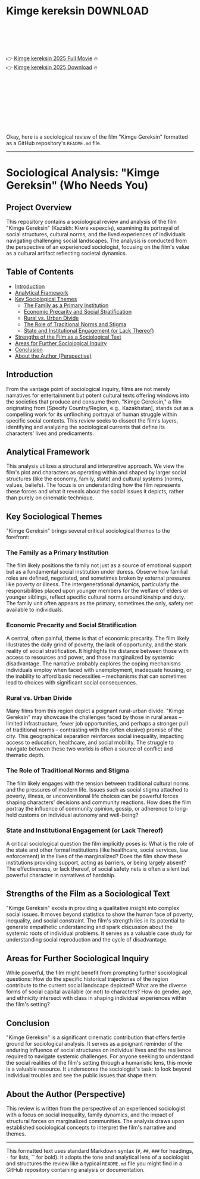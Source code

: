 # Kimge kereksin D0WNL0AD

<br><br><br><br>


👉 <a href="https://David-suibietropew1980.github.io/jkzzcpjiuy/">Kimge kereksin 2025 Full Movie</a> 🔥
<br>
👉 <a href="https://David-suibietropew1980.github.io/jkzzcpjiuy/">Kimge kereksin 2025 Download</a> 🔥


<br><br><br><br><br><br><br><br>


Okay, here is a sociological review of the film "Kimge Gereksin" formatted as a GitHub repository's `README.md` file.

---


# Sociological Analysis: "Kimge Gereksin" (Who Needs You)

## Project Overview

This repository contains a sociological review and analysis of the film "Kimge Gereksin" (Kazakh: Кімге керексің), examining its portrayal of social structures, cultural norms, and the lived experiences of individuals navigating challenging social landscapes. The analysis is conducted from the perspective of an experienced sociologist, focusing on the film's value as a cultural artifact reflecting societal dynamics.

## Table of Contents

- [Introduction](#introduction)
- [Analytical Framework](#analytical-framework)
- [Key Sociological Themes](#key-sociological-themes)
  - [The Family as a Primary Institution](#the-family-as-a-primary-institution)
  - [Economic Precarity and Social Stratification](#economic-precarity-and-social-stratification)
  - [Rural vs. Urban Divide](#rural-vs-urban-divide)
  - [The Role of Traditional Norms and Stigma](#the-role-of-traditional-norms-and-stigma)
  - [State and Institutional Engagement (or Lack Thereof)](#state-and-institutional-engagement-or-lack-thereof)
- [Strengths of the Film as a Sociological Text](#strengths-of-the-film-as-a-sociological-text)
- [Areas for Further Sociological Inquiry](#areas-for-further-sociological-inquiry)
- [Conclusion](#conclusion)
- [About the Author (Perspective)](#about-the-author-perspective)

## Introduction

From the vantage point of sociological inquiry, films are not merely narratives for entertainment but potent cultural texts offering windows into the societies that produce and consume them. "Kimge Gereksin," a film originating from [Specify Country/Region, e.g., Kazakhstan], stands out as a compelling work for its unflinching portrayal of human struggle within specific social contexts. This review seeks to dissect the film's layers, identifying and analyzing the sociological currents that define its characters' lives and predicaments.

## Analytical Framework

This analysis utilizes a structural and interpretive approach. We view the film's plot and characters as operating within and shaped by larger social structures (like the economy, family, state) and cultural systems (norms, values, beliefs). The focus is on understanding how the film represents these forces and what it reveals about the social issues it depicts, rather than purely on cinematic technique.

## Key Sociological Themes

"Kimge Gereksin" brings several critical sociological themes to the forefront:

### The Family as a Primary Institution

The film likely positions the family not just as a source of emotional support but as a fundamental social institution under duress. Observe how familial roles are defined, negotiated, and sometimes broken by external pressures like poverty or illness. The intergenerational dynamics, particularly the responsibilities placed upon younger members for the welfare of elders or younger siblings, reflect specific cultural norms around kinship and duty. The family unit often appears as the primary, sometimes the only, safety net available to individuals.

### Economic Precarity and Social Stratification

A central, often painful, theme is that of economic precarity. The film likely illustrates the daily grind of poverty, the lack of opportunity, and the stark reality of social stratification. It highlights the distance between those with access to resources and power, and those marginalized by systemic disadvantage. The narrative probably explores the coping mechanisms individuals employ when faced with unemployment, inadequate housing, or the inability to afford basic necessities – mechanisms that can sometimes lead to choices with significant social consequences.

### Rural vs. Urban Divide

Many films from this region depict a poignant rural-urban divide. "Kimge Gereksin" may showcase the challenges faced by those in rural areas – limited infrastructure, fewer job opportunities, and perhaps a stronger pull of traditional norms – contrasting with the (often elusive) promise of the city. This geographical separation reinforces social inequality, impacting access to education, healthcare, and social mobility. The struggle to navigate between these two worlds is often a source of conflict and thematic depth.

### The Role of Traditional Norms and Stigma

The film likely engages with the tension between traditional cultural norms and the pressures of modern life. Issues such as social stigma attached to poverty, illness, or unconventional life choices can be powerful forces shaping characters' decisions and community reactions. How does the film portray the influence of community opinion, gossip, or adherence to long-held customs on individual autonomy and well-being?

### State and Institutional Engagement (or Lack Thereof)

A critical sociological question the film implicitly poses is: What is the role of the state and other formal institutions (like healthcare, social services, law enforcement) in the lives of the marginalized? Does the film show these institutions providing support, acting as barriers, or being largely absent? The effectiveness, or lack thereof, of social safety nets is often a silent but powerful character in narratives of hardship.

## Strengths of the Film as a Sociological Text

"Kimge Gereksin" excels in providing a qualitative insight into complex social issues. It moves beyond statistics to show the human face of poverty, inequality, and social constraint. The film's strength lies in its potential to generate empathetic understanding and spark discussion about the systemic roots of individual problems. It serves as a valuable case study for understanding social reproduction and the cycle of disadvantage.

## Areas for Further Sociological Inquiry

While powerful, the film might benefit from prompting further sociological questions:
   How do the specific historical trajectories of the region contribute to the current social landscape depicted?
   What are the diverse forms of social capital available (or not) to characters?
   How do gender, age, and ethnicity intersect with class in shaping individual experiences within the film's setting?

## Conclusion

"Kimge Gereksin" is a significant cinematic contribution that offers fertile ground for sociological analysis. It serves as a poignant reminder of the enduring influence of social structures on individual lives and the resilience required to navigate systemic challenges. For anyone seeking to understand the social realities of the film's setting through a humanistic lens, this movie is a valuable resource. It underscores the sociologist's task: to look beyond individual troubles and see the public issues that shape them.

## About the Author (Perspective)

This review is written from the perspective of an experienced sociologist with a focus on social inequality, family dynamics, and the impact of structural forces on marginalized communities. The analysis draws upon established sociological concepts to interpret the film's narrative and themes.


---

This formatted text uses standard Markdown syntax (`#`, `##`, `###` for headings, `-` for lists, `` for bold). It adopts the tone and analytical lens of a sociologist and structures the review like a typical `README.md` file you might find in a GitHub repository containing analysis or documentation.

